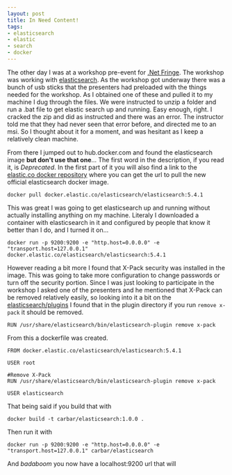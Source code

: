```yaml
---
layout: post
title: In Need Content!
tags:
- elasticsearch
- elastic
- search
- docker
---
```


The other day I was at a workshop pre-event for [.Net Fringe](http://dotnetfringe.org). The workshop was working with [elasticsearch](https://www.elastic.co). As the workshop got underway there was a bunch of usb sticks that the presenters had preloaded with the things needed for the workshop. As I obtained one of these and pulled it to my machine I dug through the files. We were instructed to unzip a folder and run a .bat file to get elastic search up and running. Easy enough, right. I cracked the zip and did as instructed and there was an error. The instructor told me that they had never seen that error before, and directed me to an msi. So I thought about it for a moment, and was hesitant as I keep a relatively clean machine. 

From there I jumped out to hub.docker.com and found the elasticsearch image **but don't use that one**... The first word in the description, if you read it, is *Deprecated*. In the first part of it you will also find a link to the [elastic.co docker repository](https://www.elastic.co/guide/en/elasticsearch/reference/current/docker.html) where you can get the url to pull the new official elasticsearch docker image.

```docker pull docker.elastic.co/elasticsearch/elasticsearch:5.4.1```

This was great I was going to get elasticsearch up and running without actually installing anything on my machine. Literaly I downloaded a container with elasticsearch in it and configured by people that know it better than I do, and I turned it on...

```docker run -p 9200:9200 -e "http.host=0.0.0.0" -e "transport.host=127.0.0.1" docker.elastic.co/elasticsearch/elasticsearch:5.4.1```

However reading a bit more I found that X-Pack security was installed in the image. This was going to take more configuration to change passwords or turn off the security portion. Since I was just looking to participate in the workshop I asked one of the presenters and he mentioned that X-Pack can be removed relatively easily, so looking into it a bit on the [elasticsearch/plugins](https://www.elastic.co/guide/en/elasticsearch/plugins/2.2/listing-removing.html) I found that in the plugin directory if you run `remove x-pack` it should be removed.

```RUN /usr/share/elasticsearch/bin/elasticsearch-plugin remove x-pack```

From this a dockerfile was created.

```
FROM docker.elastic.co/elasticsearch/elasticsearch:5.4.1

USER root

#Remove X-Pack
RUN /usr/share/elasticsearch/bin/elasticsearch-plugin remove x-pack

USER elasticsearch
```

That being said if you build that with

```docker build -t carbar/elasticsearch:1.0.0 .```

Then run it with

```docker run -p 9200:9200 -e "http.host=0.0.0.0" -e "transport.host=127.0.0.1" carbar/elasticsearch```

And *badaboom* you now have a localhost:9200 url that will 